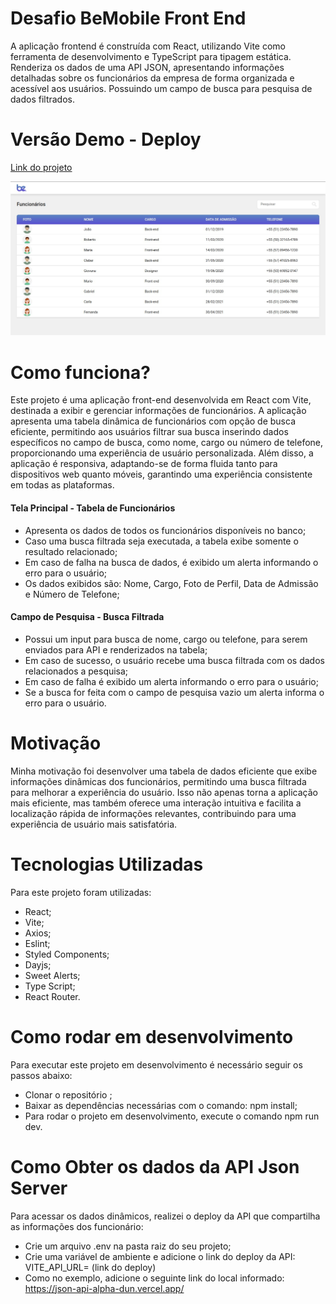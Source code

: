# Desafio BeMobile Front End
A aplicação frontend é construída com React, utilizando Vite como ferramenta de desenvolvimento e TypeScript para tipagem estática. Renderiza os dados de uma API JSON, apresentando informações detalhadas sobre os funcionários da empresa de forma organizada e acessível aos usuários. Possuindo um campo de busca para pesquisa de dados filtrados.

# Versão Demo - Deploy 
[Link do projeto](https://projeto-be-mobile-desafio-front-end.vercel.app/)

![Tela Inicial](src/assets/images/HomePage.jpeg)


# Como funciona?
Este projeto é uma aplicação front-end desenvolvida em React com Vite, destinada a exibir e gerenciar informações de funcionários. A aplicação apresenta uma tabela dinâmica de funcionários com opção de busca eficiente, permitindo aos usuários filtrar sua busca inserindo dados específicos no campo de busca, como nome, cargo ou número de telefone, proporcionando uma experiência de usuário personalizada. Além disso, a aplicação é responsiva, adaptando-se de forma fluida tanto para dispositivos web quanto móveis, garantindo uma experiência consistente em todas as plataformas.

#### Tela Principal - Tabela de Funcionários
- Apresenta os dados de todos os funcionários disponíveis no banco;
- Caso uma busca filtrada seja executada, a tabela exibe somente o resultado relacionado;
- Em caso de falha na busca de dados, é exibido um alerta informando o erro para o usuário;
- Os dados exibidos são: Nome, Cargo, Foto de Perfil, Data de Admissão e Número de Telefone;

#### Campo de Pesquisa - Busca Filtrada
- Possui um input para busca de nome, cargo ou telefone, para serem enviados para API e renderizados na tabela;
- Em caso de sucesso, o usuário recebe uma busca filtrada com os dados relacionados a pesquisa;
- Em caso de falha é exibido um alerta informando o erro para o usuário;
- Se a busca for feita com o campo de pesquisa vazio um alerta informa o erro para o usuário.


# Motivação 

Minha motivação foi desenvolver uma tabela de dados eficiente que exibe informações dinâmicas dos funcionários, permitindo uma busca filtrada para melhorar a experiência do usuário. Isso não apenas torna a aplicação mais eficiente, mas também oferece uma interação intuitiva e facilita a localização rápida de informações relevantes, contribuindo para uma experiência de usuário mais satisfatória.

# Tecnologias Utilizadas
Para este projeto foram utilizadas:

  - React;
  - Vite;
  - Axios;
  - Eslint;
  - Styled Components;
  - Dayjs;
  - Sweet Alerts;
  - Type Script;
  - React Router.

# Como rodar em desenvolvimento
Para executar este projeto em desenvolvimento é necessário seguir os passos abaixo:

- Clonar o repositório ;
- Baixar as dependências necessárias com o comando: npm install;
- Para rodar o projeto em desenvolvimento, execute o comando npm run dev.

# Como Obter os dados da API Json Server
Para acessar os dados dinâmicos, realizei o deploy da API que compartilha as informações dos funcionário:

- Crie um arquivo .env na pasta raiz do seu projeto;
- Crie uma variável de ambiente e adicione o link do deploy da API:   VITE_API_URL= (link do deploy)
- Como no exemplo, adicione o seguinte link do local informado: https://json-api-alpha-dun.vercel.app/

